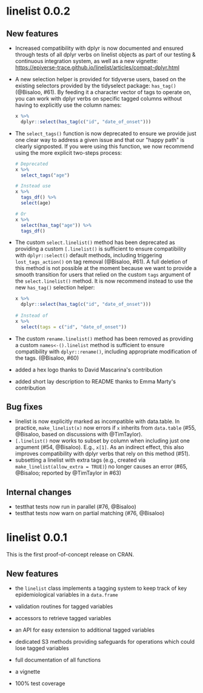 # linelist 0.0.2

## New features

* Increased compatibility with dplyr is now documented and ensured through
tests of all dplyr verbs on linelist objects as part of our testing & continuous
integration system, as well as a new vignette: 
<https://epiverse-trace.github.io/linelist/articles/compat-dplyr.html>

* A new selection helper is provided for tidyverse users, based on the existing
selectors provided by the tidyselect package: `has_tag()` (@Bisaloo, #61). By 
feeding it a character vector of tags to operate on, you can work with dplyr
verbs on specific tagged columns without having to explicitly use the column
names:

  ```r
  x %>%
    dplyr::select(has_tag(c("id", "date_of_onset")))
  ```

* The `select_tags()` function is now deprecated to ensure we provide just one
clear way to address a given issue and that our "happy path" is clearly
signposted. If you were using this function, we now recommend using the more 
explicit two-steps process:

  ```r
  # Deprecated
  x %>%
    select_tags("age")

  # Instead use
  x %>%
    tags_df() %>%
    select(age)
  
  # Or
  x %>%
    select(has_tag("age")) %>%
    tags_df()
  ```

* The custom `select.linelist()` method has been deprecated as providing a 
custom `[.linelist()` is sufficient to ensure compatibility with
`dplyr::select()` default methods, including triggering `lost_tags_action()`
on tag removal (@Bisaloo, #61).
A full deletion of this method is not possible at the moment because we want to
provide a smooth transition for users that relied on the custom `tags` argument
of the `select.linelist()` method. It is now recommend instead to use the new 
`has_tag()` selection helper:

  ```r
  x %>%
    dplyr::select(has_tag(c("id", "date_of_onset")))
    
  # Instead of
  x %>%
    select(tags = c("id", "date_of_onset"))
  ```

* The custom `rename.linelist()` method has been removed as providing a custom
`names<-().linelist` method is sufficient to ensure compatibility with 
`dplyr::rename()`, including appropriate modification of the tags. (@Bisaloo, 
#60)

* added a hex logo thanks to David Mascarina's contribution

* added short lay description to README thanks to Emma Marty's contribution


## Bug fixes

* linelist is now explicitly marked as incompatible with data.table. 
In practice, `make_linelist(x)` now errors if `x` inherits from `data.table` 
(#55, @Bisaloo, based on discussions with @TimTaylor).
* `[.linelist()` now works to subset by column when including just one argument 
(#54, @Bisaloo). E.g., `x[1]`. As an indirect effect, this also improves
compatibility with dplyr verbs that rely on this method (#51).
* subsetting a linelist with extra tags (e.g., created via 
`make_linelist(allow_extra = TRUE)`) no longer causes an error (#65, @Bisaloo; 
reported by @TimTaylor in #63)

## Internal changes

* testthat tests now run in parallel (#76, @Bisaloo)
* testthat tests now warn on partial matching (#76, @Bisaloo)

# linelist 0.0.1

This is the first proof-of-concept release on CRAN.

## New features

* the `linelist` class implements a tagging system to keep track of key
  epidemiological variables in a `data.frame`
  
* validation routines for tagged variables

* accessors to retrieve tagged variables

* an API for easy extension to additional tagged variables

* dedicated S3 methods providing safeguards for operations which could lose
  tagged variables

* full documentation of all functions

* a vignette

* 100% test coverage


